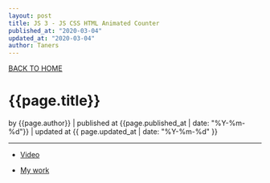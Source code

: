 ```yaml
---
layout: post
title: JS 3 - JS CSS HTML Animated Counter
published_at: "2020-03-04"
updated_at: "2020-03-04"
author: Taners
---
```


[BACK TO HOME](https://tane-rs.github.io)

# {{page.title}}

by {{page.author}} |
published at {{page.published_at | date: "%Y-%m-%d"}} |
updated at {{ page.updated_at | date: "%Y-%m-%d" }}

---

- [Video](https://www.youtube.com/user/TechGuyWeb)

- [My work](https://github.com/tane-rs/JS_Course/tree/master/js_animated_counter)